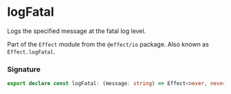 # logFatal

Logs the specified message at the fatal log level.

Part of the `Effect` module from the `@effect/io` package. Also known as `Effect.logFatal`.

### Signature

```typescript
export declare const logFatal: (message: string) => Effect<never, never, void>
```
